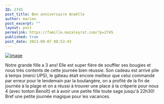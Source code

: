 ```yaml
---
ID: 2745
post_title: Bon anniversaire Anaëlle
author: marion
post_excerpt: ""
layout: post
permalink: https://famille.mazaleyrat.com/?p=2745
published: true
post_date: 2013-08-07 08:53:43
---
```

<a href="http://famille.mazaleyrat.com/wp-content/uploads/2013/08/wpid-IMG_20130807_104757.jpg"><img title="" class="alignnone size-full" alt="image" src="http://famille.mazaleyrat.com/wp-content/uploads/2013/08/wpid-IMG_20130807_104757.jpg" /></a>



Notre grande fille a 3 ans! 
Elle est super fière de souffler ses bougies et nous très contents de cette journée bien réussie. Son cadeau est arrivé pile à temps (merci UPS), le gâteau était encore meilleur que celui commandé par erreur pour le lendemain par la boulangère, on a profité de la fin de journée à la plage et on a réussi à trouver une place à la crêperie pour nous 4 (avec tonton Benoît) et à avoir une petite fille toute sage jusqu'à 22h30!
Bref une petite journée magique pour les vacances.